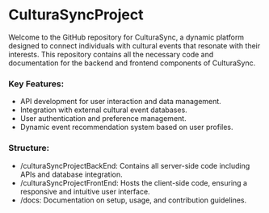 # CulturaSyncProject

Welcome to the GitHub repository for CulturaSync, a dynamic platform designed to connect individuals with cultural events that resonate with their interests. This repository contains all the necessary code and documentation for the backend and frontend components of CulturaSync.

### Key Features:

- API development for user interaction and data management.
- Integration with external cultural event databases.
- User authentication and preference management.
- Dynamic event recommendation system based on user profiles.

### Structure:

- /culturaSyncProjectBackEnd: Contains all server-side code including APIs and database integration.
- /culturaSyncProjectFrontEnd: Hosts the client-side code, ensuring a responsive and intuitive user interface.
- /docs: Documentation on setup, usage, and contribution guidelines.
